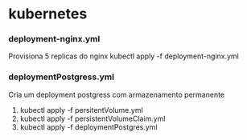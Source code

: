 # kubernetes


### deployment-nginx.yml
Provisiona 5 replicas do nginx
kubectl apply -f deployment-nginx.yml



### deploymentPostgress.yml
Cria um deployment postgress com armazenamento permanente
1. kubectl apply -f persitentVolume.yml
2. kubectl apply -f persistentVolumeClaim.yml
3. kubectl apply -f deploymentPostgres.yml

